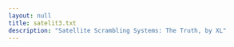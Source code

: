 ```yaml
---
layout: null
title: satelit3.txt
description: "Satellite Scrambling Systems: The Truth, by XL"
---
```

